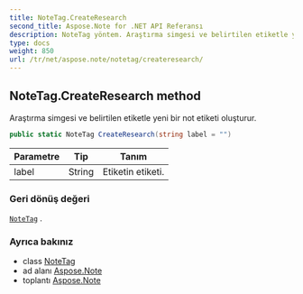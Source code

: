 ```yaml
---
title: NoteTag.CreateResearch
second_title: Aspose.Note for .NET API Referansı
description: NoteTag yöntem. Araştırma simgesi ve belirtilen etiketle yeni bir not etiketi oluşturur.
type: docs
weight: 850
url: /tr/net/aspose.note/notetag/createresearch/
---
```

## NoteTag.CreateResearch method

Araştırma simgesi ve belirtilen etiketle yeni bir not etiketi oluşturur.

```csharp
public static NoteTag CreateResearch(string label = "")
```

| Parametre | Tip | Tanım |
| --- | --- | --- |
| label | String | Etiketin etiketi. |

### Geri dönüş değeri

[`NoteTag`](../) .

### Ayrıca bakınız

* class [NoteTag](../)
* ad alanı [Aspose.Note](../../notetag/)
* toplantı [Aspose.Note](../../../)


